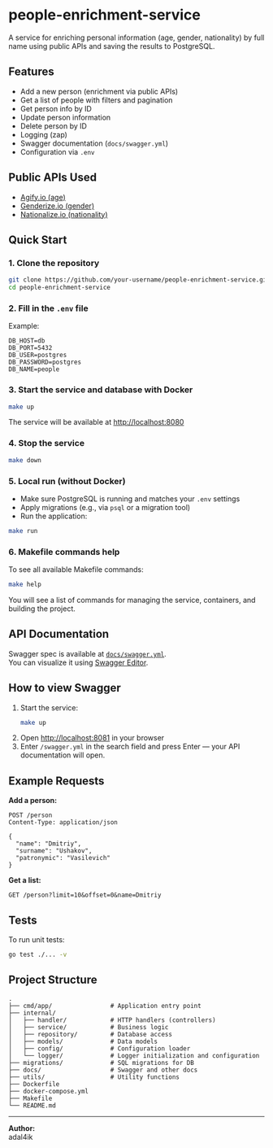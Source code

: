 # people-enrichment-service

A service for enriching personal information (age, gender, nationality) by full name using public APIs and saving the results to PostgreSQL.

## Features

- Add a new person (enrichment via public APIs)
- Get a list of people with filters and pagination
- Get person info by ID
- Update person information
- Delete person by ID
- Logging (zap)
- Swagger documentation (`docs/swagger.yml`)
- Configuration via `.env`

## Public APIs Used

- [Agify.io (age)](https://api.agify.io)
- [Genderize.io (gender)](https://api.genderize.io)
- [Nationalize.io (nationality)](https://api.nationalize.io)

## Quick Start

### 1. Clone the repository

```sh
git clone https://github.com/your-username/people-enrichment-service.git
cd people-enrichment-service
```

### 2. Fill in the `.env` file

Example:
```
DB_HOST=db
DB_PORT=5432
DB_USER=postgres
DB_PASSWORD=postgres
DB_NAME=people
```

### 3. Start the service and database with Docker

```sh
make up
```

The service will be available at [http://localhost:8080](http://localhost:8080)

### 4. Stop the service

```sh
make down
```

### 5. Local run (without Docker)

- Make sure PostgreSQL is running and matches your `.env` settings
- Apply migrations (e.g., via `psql` or a migration tool)
- Run the application:

```sh
make run
```

### 6. Makefile commands help

To see all available Makefile commands:

```sh
make help
```

You will see a list of commands for managing the service, containers, and building the project.

## API Documentation

Swagger spec is available at [`docs/swagger.yml`](docs/swagger.yml).  
You can visualize it using [Swagger Editor](https://editor.swagger.io/).

## How to view Swagger

1. Start the service:
   ```sh
   make up
   ```
2. Open [http://localhost:8081](http://localhost:8081) in your browser
3. Enter `/swagger.yml` in the search field and press Enter — your API documentation will open.

## Example Requests

**Add a person:**
```http
POST /person
Content-Type: application/json

{
  "name": "Dmitriy",
  "surname": "Ushakov",
  "patronymic": "Vasilevich"
}
```

**Get a list:**
```http
GET /person?limit=10&offset=0&name=Dmitriy
```

## Tests

To run unit tests:
```sh
go test ./... -v
```

## Project Structure

```
.
├── cmd/app/                # Application entry point
├── internal/
│   ├── handler/            # HTTP handlers (controllers)
│   ├── service/            # Business logic
│   ├── repository/         # Database access
│   ├── models/             # Data models
│   ├── config/             # Configuration loader
│   └── logger/             # Logger initialization and configuration
├── migrations/             # SQL migrations for DB
├── docs/                   # Swagger and other docs
├── utils/                  # Utility functions
├── Dockerfile
├── docker-compose.yml
├── Makefile
└── README.md
```

---

**Author:**  
adal4ik